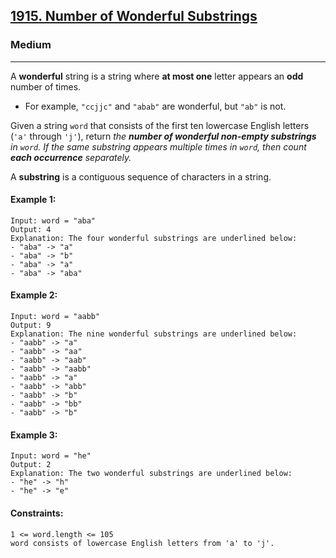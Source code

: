 [1915. Number of Wonderful Substrings](https://leetcode.com/problems/number-of-wonderful-substrings/description/?envType=daily-question&envId=2024-04-30)
---------------------------------------------------------------------------------------------------------------------------------------------

### Medium
---------------------------------------------------------------------------------------------------------------------------------------------

A **wonderful** string is a string where **at most one** letter appears an **odd** number of times.

- For example, `"ccjjc"` and `"abab"` are wonderful, but `"ab"` is not.

Given a string `word` that consists of the first ten lowercase English letters (`'a'` through `'j'`), return _the **number of wonderful non-empty substrings** in `word`. If the same substring appears multiple times in `word`, then count **each occurrence** separately._

A **substring** is a contiguous sequence of characters in a string.

#### Example 1:
```
Input: word = "aba"
Output: 4
Explanation: The four wonderful substrings are underlined below:
- "aba" -> "a"
- "aba" -> "b"
- "aba" -> "a"
- "aba" -> "aba"
```
#### Example 2:
```
Input: word = "aabb"
Output: 9
Explanation: The nine wonderful substrings are underlined below:
- "aabb" -> "a"
- "aabb" -> "aa"
- "aabb" -> "aab"
- "aabb" -> "aabb"
- "aabb" -> "a"
- "aabb" -> "abb"
- "aabb" -> "b"
- "aabb" -> "bb"
- "aabb" -> "b"
```
#### Example 3:
```
Input: word = "he"
Output: 2
Explanation: The two wonderful substrings are underlined below:
- "he" -> "h"
- "he" -> "e"
```
#### Constraints:
```
1 <= word.length <= 105
word consists of lowercase English letters from 'a' to 'j'.
```
